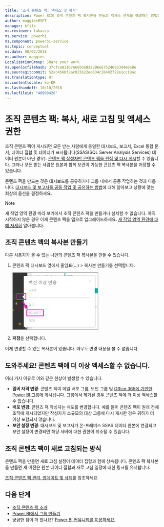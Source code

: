 ```yaml
---
title: '조직 콘텐츠 팩: 액세스 및 복사'
description: Power BI의 조직 콘텐츠 팩 복사본을 만들고 액세스 문제를 해결하는 방법에 대해 알아보기
author: maggiesMSFT
manager: kfile
ms.reviewer: lukaszp
ms.service: powerbi
ms.component: powerbi-service
ms.topic: conceptual
ms.date: 08/02/2018
ms.author: maggies
LocalizationGroup: Share your work
ms.openlocfilehash: 37cfca811b7e60bde832396e67b246933d4e0a8e
ms.sourcegitcommit: 52ac456bf2ac025b22ea634c28482f22e1cc19ac
ms.translationtype: HT
ms.contentlocale: ko-KR
ms.lasthandoff: 10/10/2018
ms.locfileid: "48908420"
---
```

# <a name="organizational-content-packs-copy-refresh-and-get-access"></a>조직 콘텐츠 팩: 복사, 새로 고침 및 액세스 권한

조직 콘텐츠 팩이 게시되면 모든 받는 사람에게 동일한 대시보드, 보고서, Excel 통합 문서, 데이터 집합 및 데이터가 표시됩니다(SSAS(SQL Server Analysis Services) 데이터 원본이 아닌 경우).  [콘텐츠 팩 작성자만 콘텐츠 팩을 편집 및 다시 게시](service-organizational-content-pack-manage-update-delete.md)할 수 있습니다.  그러나 모든 받는 사람은 원본과 함께 보관이 가능한 콘텐츠 팩 복사본을 저장할 수 있습니다.

콘텐츠 팩을 만드는 것은 대시보드를 공유하거나 그룹 내에서 공동 작업하는 것과 다릅니다. [대시보드 및 보고서를 공동 작업 및 공유하는 방법](service-how-to-collaborate-distribute-dashboards-reports.md)에 대해 알아보고 상황에 맞는 최상의 옵션을 결정하세요.

> [!NOTE]
> 새 작업 영역 환경 미리 보기에서 조직 콘텐츠 팩을 만들거나 설치할 수 없습니다. 아직 시작하지 않은 경우 이제 콘텐츠 팩을 앱으로 업그레이드하세요. [새 작업 영역 환경에 대해 자세히](service-create-the-new-workspaces.md) 알아봅니다.
> 

## <a name="create-a-copy-of-an-organizational-content-pack"></a>조직 콘텐츠 팩의 복사본 만들기
다른 사용자가 볼 수 없는 나만의 콘텐츠 팩 복사본을 만들 수 있습니다.

1. 콘텐츠 팩 대시보드 옆에서 줄임표(...) > 복사본 만들기를 선택합니다.
   
    ![](media/service-organizational-content-pack-copy-refresh-access/power-bi-create-copy-organizational-content-pack.png)
2. **저장**을 선택합니다.  

이제 변경할 수 있는 복사본이 있습니다. 아무도 변경 내용을 볼 수 없습니다.

## <a name="help--i-can-no-longer-access-the-content-pack"></a>도와주세요!  콘텐츠 팩에 더 이상 액세스할 수 없습니다.
여러 가지 이유로 이와 같은 현상이 발생할 수 있습니다.

* **멤버 자격 변경**: 콘텐츠 팩이 메일 배포 그룹, 보안 그룹 및 [Office 365에 기반한 Power BI 그룹](https://support.office.com/article/Create-a-group-in-Office-365-7124dc4c-1de9-40d4-b096-e8add19209e9)에 게시됩니다.  그룹에서 제거된 경우 콘텐츠 팩에 더 이상 액세스할 수 없습니다.
* **배포 변경**: 콘텐츠 팩 작성자는 배포를 변경합니다. 예를 들어 콘텐츠 팩이 원래 전체 조직에 게시되었지만 작성자가 소규모의 대상 그룹에 다시 게시한 경우 귀하가 더 이상 포함되지 않습니다.
* **보안 설정 변경**: 대시보드 및 보고서가 온-프레미스 SSAS 데이터 원본에 연결되고 보안 설정이 변경되면 해당 서버에 대한 권한이 취소될 수 있습니다.

## <a name="how-are-organizational-content-packs-refreshed"></a>조직 콘텐츠 팩이 새로 고침되는 방식
콘텐츠 팩을 만들면 새로 고침 설정이 데이터 집합과 함께 상속됩니다.  콘텐츠 팩 복사본을 만들면 새 버전은 원본 데이터 집합과 새로 고침 일정에 대한 링크를 유지합니다. 

[조직 콘텐츠 팩 관리, 업데이트 및 삭제](service-organizational-content-pack-manage-update-delete.md)를 참조하세요.

## <a name="next-steps"></a>다음 단계
* [조직 콘텐츠 팩 소개](service-organizational-content-pack-introduction.md)
* [Power BI에서 그룹 만들기](service-create-distribute-apps.md)
* 궁금한 점이 더 있나요? [Power BI 커뮤니티를 이용하세요.](http://community.powerbi.com/)

